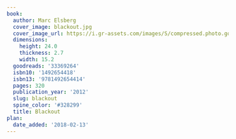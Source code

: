 ```yaml
---
book:
  author: Marc Elsberg
  cover_image: blackout.jpg
  cover_image_url: https://i.gr-assets.com/images/S/compressed.photo.goodreads.com/books/1482181567l/33369264._SX98_.jpg
  dimensions:
    height: 24.0
    thickness: 2.7
    width: 15.2
  goodreads: '33369264'
  isbn10: '1492654418'
  isbn13: '9781492654414'
  pages: 320
  publication_year: '2012'
  slug: blackout
  spine_color: '#328299'
  title: Blackout
plan:
  date_added: '2018-02-13'
---
```

